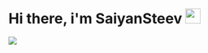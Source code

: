 # Hi there, i'm SaiyanSteev <img src="https://raw.githubusercontent.com/MartinHeinz/MartinHeinz/master/wave.gif" width="30px">
<img align="center" src="https://github-readme-stats.vercel.app/api/top-langs/?username=SaiyanSteevDEV&theme=dark" /> 

